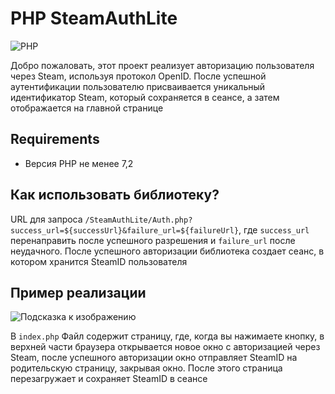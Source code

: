 # PHP SteamAuthLite

![PHP](https://img.shields.io/badge/PHP-Library-blue?style=flat-square&logo=php)

Добро пожаловать, этот проект реализует авторизацию пользователя через Steam, используя протокол OpenID. После успешной аутентификации пользователю присваивается уникальный идентификатор Steam, который сохраняется в сеансе, а затем отображается на главной странице

## Requirements

- Версия PHP не менее 7,2

## Как использовать библиотеку?

URL для запроса `/SteamAuthLite/Auth.php?success_url=${successUrl}&failure_url=${failureUrl}`, где `success_url` перенаправить после успешного разрешения и `failure_url` после неудачного. После успешного авторизации библиотека создает сеанс, в котором хранится SteamID пользователя

## Пример реализации

![Подсказка к изображению](https://i.imgur.com/P86S3XP.jpeg)

В `index.php` Файл содержит страницу, где, когда вы нажимаете кнопку, в верхней части браузера открывается новое окно с авторизацией через Steam, после успешного авторизации окно отправляет SteamID на родительскую страницу, закрывая окно. После этого страница перезагружает и сохраняет SteamID в сеансе
